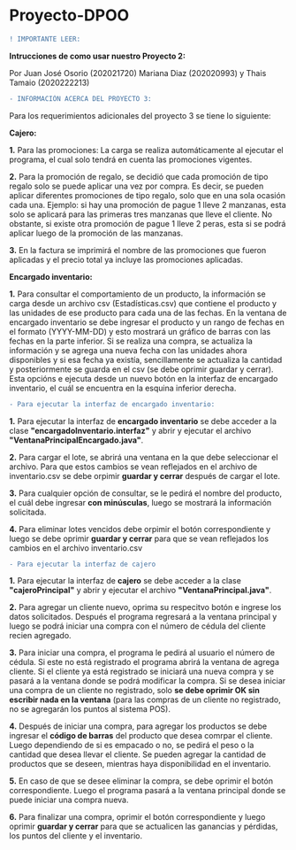 # Proyecto-DPOO

```diff
! IMPORTANTE LEER:
```

__Intrucciones de como usar nuestro Proyecto 2:__

Por Juan José Osorio (202021720)
Mariana Diaz (202020993)
y Thais Tamaio (2020222213)


```diff
- INFORMACIÓN ACERCA DEL PROYECTO 3:
```

Para los requerimientos adicionales del proyecto 3 se tiene lo siguiente:


__Cajero:__

__1.__ Para las promociones: La carga se realiza automáticamente al ejecutar el programa, el cual solo tendrá en cuenta las promociones vigentes.

__2.__ Para la promoción de regalo, se decidió que cada promoción de tipo regalo solo se puede aplicar una vez por compra. Es decir, se pueden aplicar diferentes promociones de tipo regalo, solo que en una sola ocasión cada una. Ejemplo: si hay una promoción de pague 1 lleve 2 manzanas, esta solo se aplicará para las primeras tres manzanas que lleve el cliente. No obstante, si existe otra promoción de pague 1 lleve 2 peras, esta si se podrá aplicar luego de la promoción de las manzanas. 

__3.__ En la factura se imprimirá el nombre de las promociones que fueron aplicadas y el precio total ya incluye las promociones aplicadas.

__Encargado inventario:__ 

__1.__ Para consultar el comportamiento de un producto, la información se carga desde un archivo csv (Estadísticas.csv) que contiene el producto y las unidades de ese producto para cada una de las fechas. En la ventana de encargado inventario se debe ingresar el producto y un rango de fechas en el formato (YYYY-MM-DD) y esto mostrará un gráfico de barras con las fechas en la parte inferior. Si se realiza una compra, se actualiza la información y se agrega una nueva fecha con las unidades ahora disponibles y si esa fecha ya existía, sencillamente se actualiza la cantidad y posteriormente se guarda en el csv (se debe oprimir guardar y cerrar). Esta opcións e ejecuta desde un nuevo botón en la interfaz de encargado inventario, el cuál se encuentra en la esquina inferior derecha.


```diff
- Para ejecutar la interfaz de encargado inventario:
```

__1.__ Para ejecutar la interfaz de __encargado inventario__ se debe acceder a la clase __"encargadoInventario.interfaz"__ y abrir y ejecutar el archivo __"VentanaPrincipalEncargado.java"__.

__2.__ Para cargar el lote, se abrirá una ventana en la que debe seleccionar el archivo. Para que estos cambios se vean reflejados en el archivo de inventario.csv se debe orpimir __guardar y cerrar__ después de cargar el lote. 

__3.__ Para cualquier opción de consultar, se le pedirá el nombre del producto, el cuál debe ingresar __con minúsculas__, luego se mostrará la información solicitada. 

__4.__  Para eliminar lotes vencidos debe orpimir el botón correspondiente y luego se debe oprimir __guardar y cerrar__ para que se vean reflejados los cambios en el archivo inventario.csv

```diff
- Para ejecutar la interfaz de cajero
```

__1.__  Para ejecutar la interfaz de __cajero__ se debe acceder a la clase __"cajeroPrincipal"__ y abrir y ejecutar el archivo __"VentanaPrincipal.java"__.

__2.__  Para agregar un cliente nuevo, oprima su respecitvo botón e ingrese los datos solicitados. Después el programa regresará a la ventana principal y luego se podrá iniciar una compra con el número de cédula del cliente recien agregado. 

__3.__  Para iniciar una compra, el programa le pedirá al usuario el número de cédula. Si este no está registrado el programa abrirá la ventana de agrega cliente. Si el cliente ya está registrado se iniciará una nueva compra y se pasará a la ventana donde se podrá modificar la compra. Si se desea iniciar una compra de un cliente no registrado, solo __se debe oprimir OK sin escribir nada en la ventana__ (para las compras de un cliente no registrado, no se agregarán los puntos al sistema POS).

__4.__  Después de iniciar una compra, para agregar los productos se debe ingresar el __código de barras__ del producto que desea comrpar el cliente. Luego dependiendo de si es empacado o no, se pedirá el peso o la cantidad que desea llevar el cliente. Se pueden agregar la cantidad de productos que se deseen, mientras haya disponibilidad en el inventario. 

__5.__  En caso de que se desee eliminar la compra, se debe oprimir el botón correspondiente. Luego el programa pasará a la ventana principal donde se puede iniciar una compra nueva. 

__6.__  Para finalizar una compra, oprimir el botón correspondiente y luego oprimir __guardar y cerrar__ para que se actualicen las ganancias y pérdidas, los puntos del cliente y el inventario. 
